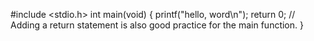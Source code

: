 #include <stdio.h>
int main(void)
{
    printf("hello, word\n");
    return 0; // Adding a return statement is also good practice for the main function.
}

